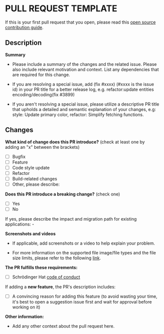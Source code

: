 # PULL REQUEST TEMPLATE

If this is your first pull request that you open, please read this [open source contribution guide](https://opensource.guide/how-to-contribute/#opening-a-pull-request).

## Description

**Summary**

- Please include a summary of the changes and the related issue. Please also include relevant motivation and context. List any dependencies that are required for this change.

- If you are resolving a special issue, add (fix #xxxx) (#xxxx is the issue id) in your PR title for a better release log, e.g. refactor:update entities encoding/decoding(fix #3899)

- If you aren't resolving a special issue, please utilize a descriptive PR title that upholds a detailed and semantic explanation of your changes, e.g: style: Update primary color, refactor: Simplify fetching functions. 

## Changes

**What kind of change does this PR introduce?** (check at least one by adding an "x" between the brackets)

- [ ] Bugfix
- [ ] Feature
- [ ] Code style update
- [ ] Refactor
- [ ] Build-related changes
- [ ] Other, please describe:

**Does this PR introduce a breaking change?** (check one)

- [ ] Yes
- [ ] No

If yes, please describe the impact and migration path for existing applications: -

**Screenshots and videos**

- If applicable, add screenshots or a video to help explain your problem.

- For more information on the supported file image/file types and the file size limits, please refer
to the following [link](https://docs.github.com/en/github/writing-on-github/working-with-advanced-formatting/attaching-files).

**The PR fulfills these requirements:**

- [ ] Schrödinger Hat [code of conduct](https://www.schrodinger-hat.it/code-of-conduct)

If adding a **new feature**, the PR's description includes:

- [ ] A convincing reason for adding this feature (to avoid wasting your time, it's best to open a suggestion issue first and wait for approval before working on it)

**Other information:**

- Add any other context about the pull request here.
